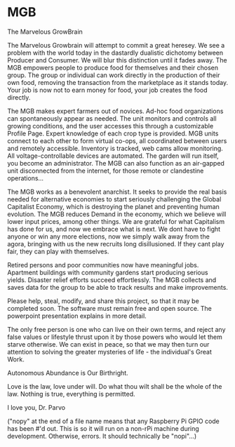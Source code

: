 # MGB
The Marvelous GrowBrain


The Marvelous Growbrain will attempt to commit a great heresey.  We see a problem with the world today in the dastardly dualistic dichotomy between Producer and Consumer.  We will blur this distinction until it fades away.  The MGB empowers people to produce food for themselves and their chosen group.  The group or individual can work directly in the production of their own food, removing the transaction from the marketplace as it stands today.  Your job is now not to earn money for food, your job creates the food directly.

The MGB makes expert farmers out of novices.  Ad-hoc food organizations can spontaneously appear as needed.  The unit monitors and controls all growing conditions, and the user accesses this through a customizable Profile Page.  Expert knowledge of each crop type is provided.  MGB units connect to each other to form virtual co-ops, all coordinated between users and remotely accessible.  Inventory is tracked, web cams allow monitoring.  All voltage-controllable devices are automated.  The garden will run itself, you become an administrator.  The MGB can also function as an air-gapped unit disconnected from the internet, for those remote or clandestine operations...

The MGB works as a benevolent anarchist.  It seeks to provide the real basis needed for alternative economies to start seriously challenging the Global Capitalist Economy, which is destroying the planet and preventing human evolution.  The MGB reduces Demand in the economy, which we believe will lower input prices, among other things.  We are grateful for what Capitalism has done for us, and now we embrace what is next.  We dont have to fight anyone or win any more elections, now we simply walk away from the agora, bringing with us the new recruits long disillusioned.  If they cant play fair, they can play with themselves.

Retired persons and poor communities now have meaningful jobs.  Apartment buildings with community gardens start producing serious yields.  Disaster relief efforts succeed effortlessly.  The MGB collects and saves data for the group to be able to track results and make improvements.

Please help, steal, modify, and share this project, so that it may be completed soon.  The software must remain free and open source.  The powerpoint presentation explains in more detail.  

The only free person is one who can live on their own terms, and reject any false values or lifestyle thrust upon it by those powers who would let them starve otherwise.  We can exist in peace, so that we may then turn our attention to solving the greater mysteries of life - the individual's Great Work.

Autonomous Abundance is Our Birthright.

Love is the law, love under will.  Do what thou wilt shall be the whole of the law.
Nothing is true, everything is permitted.


I love you,
Dr. Parvo


("nopy" at the end of a file name means that any Raspberry Pi GPIO code has been #'d out.  This is so it will run on a non-rPi machine during development.  Otherwise, errors.  It should technically be "nopi"...)
